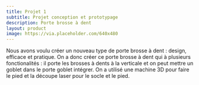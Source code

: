```yaml
---
title: Projet 1
subtitle: Projet conception et prototypage
description: Porte brosse à dent 
layout: product
image: https://via.placeholder.com/640x480
---
```


Nous avons voulu créer un nouveau type de porte brosse à dent : design, efficace et pratique. On a donc créer ce porte brosse à dent qui à plusieurs fonctionalités : il porte les brosses à dents à la verticale et on peut mettre un goblet dans le porte goblet intégrer. 
On a utilisé une machine 3D pour faire le pied et la découpe laser pour le socle et le pied. 
